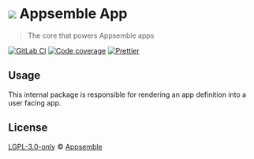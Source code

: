 # ![](https://gitlab.com/appsemble/appsemble/-/raw/0.20.15/config/assets/logo.svg) Appsemble App

> The core that powers Appsemble apps

[![GitLab CI](https://gitlab.com/appsemble/appsemble/badges/0.20.15/pipeline.svg)](https://gitlab.com/appsemble/appsemble/-/releases/0.20.15)
[![Code coverage](https://codecov.io/gl/appsemble/appsemble/branch/0.20.15/graph/badge.svg)](https://codecov.io/gl/appsemble/appsemble)
[![Prettier](https://img.shields.io/badge/code_style-prettier-ff69b4.svg)](https://prettier.io)

## Usage

This internal package is responsible for rendering an app definition into a user facing app.

## License

[LGPL-3.0-only](https://gitlab.com/appsemble/appsemble/-/blob/0.20.15/LICENSE.md) ©
[Appsemble](https://appsemble.com)
